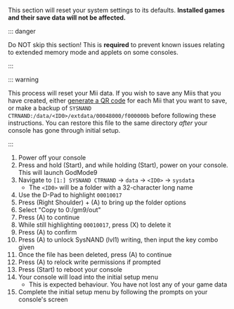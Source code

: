 This section will reset your system settings to its defaults. **Installed games and their save data will not be affected.** 

::: danger

Do NOT skip this section! This is **required** to prevent known issues relating to extended memory mode and applets on some consoles.

:::

::: warning

This process will reset your Mii data. If you wish to save any Miis that you have created, either [generate a QR code](https://en-americas-support.nintendo.com/app/answers/detail/a_id/298/~/how-to-generate-a-qr-code%E2%84%A2-for-a-mii) for each Mii that you want to save, or make a backup of `SYSNAND CTRNAND:/data/<ID0>/extdata/00048000/f000000b` before following these instructions. You can restore this file to the same directory *after* your console has gone through initial setup.

:::

1. Power off your console
1. Press and hold (Start), and while holding (Start), power on your console. This will launch GodMode9
1. Navigate to `[1:] SYSNAND CTRNAND` -> `data` -> `<ID0>` -> `sysdata`
    + The `<ID0>` will be a folder with a 32-character long name
1. Use the D-Pad to highlight `00010017`
1. Press (Right Shoulder) + (A) to bring up the folder options
1. Select "Copy to 0:/gm9/out"
1. Press (A) to continue
1. While still highlighting `00010017`, press (X) to delete it
1. Press (A) to confirm
1. Press (A) to unlock SysNAND (lvl1) writing, then input the key combo given
1. Once the file has been deleted, press (A) to continue
1. Press (A) to relock write permissions if prompted
1. Press (Start) to reboot your console
1. Your console will load into the initial setup menu
    + This is expected behaviour. You have not lost any of your game data
1. Complete the initial setup menu by following the prompts on your console's screen
